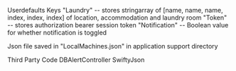 Userdefaults Keys
"Laundry" -- stores stringarray of [name, name, name, index, index, index] of location, accommodation and laundry room
"Token" -- stores authorization bearer session token
"Notification" -- Boolean value for whether notification is toggled

Json file saved in "LocalMachines.json" in application support directory

Third Party Code
DBAlertController
SwiftyJson
